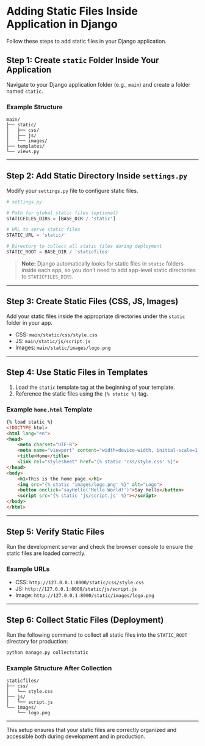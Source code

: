 # Adding Static Files Inside Application in Django

Follow these steps to add static files in your Django application.

## Step 1: Create `static` Folder Inside Your Application
Navigate to your Django application folder (e.g., `main`) and create a folder named `static`.

### Example Structure
```
main/
├── static/
│   ├── css/
│   ├── js/
│   └── images/
├── templates/
└── views.py
```

---

## Step 2: Add Static Directory Inside `settings.py`
Modify your `settings.py` file to configure static files. 

```python
# settings.py

# Path for global static files (optional)
STATICFILES_DIRS = [BASE_DIR / 'static']

# URL to serve static files
STATIC_URL = 'static/'

# Directory to collect all static files during deployment
STATIC_ROOT = BASE_DIR / 'staticfiles'
```

> **Note:** Django automatically looks for static files in `static` folders inside each app, so you don’t need to add app-level static directories to `STATICFILES_DIRS`.

---

## Step 3: Create Static Files (CSS, JS, Images)
Add your static files inside the appropriate directories under the `static` folder in your app.

- CSS: `main/static/css/style.css`
- JS: `main/static/js/script.js`
- Images: `main/static/images/logo.png`

---

## Step 4: Use Static Files in Templates
1. Load the `static` template tag at the beginning of your template.
2. Reference the static files using the `{% static %}` tag.

### Example `home.html` Template
```html
{% load static %}
<!DOCTYPE html>
<html lang="en">
<head>
    <meta charset="UTF-8">
    <meta name="viewport" content="width=device-width, initial-scale=1.0">
    <title>Home</title>
    <link rel="stylesheet" href="{% static 'css/style.css' %}">
</head>
<body>
    <h1>This is the home page.</h1>
    <img src="{% static 'images/logo.png' %}" alt="Logo">
    <button onclick="sayHello('Hello World!')">Say Hello</button>
    <script src="{% static 'js/script.js' %}"></script>
</body>
</html>
```

---

## Step 5: Verify Static Files
Run the development server and check the browser console to ensure the static files are loaded correctly.

### Example URLs
- CSS: `http://127.0.0.1:8000/static/css/style.css`
- JS: `http://127.0.0.1:8000/static/js/script.js`
- Image: `http://127.0.0.1:8000/static/images/logo.png`

---

## Step 6: Collect Static Files (Deployment)
Run the following command to collect all static files into the `STATIC_ROOT` directory for production:

```bash
python manage.py collectstatic
```

### Example Structure After Collection
```
staticfiles/
├── css/
│   └── style.css
├── js/
│   └── script.js
└── images/
    └── logo.png
```

---

This setup ensures that your static files are correctly organized and accessible both during development and in production.
```